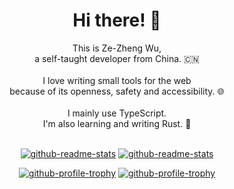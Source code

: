 <div align="center">

# Hi there! 👋

<div>This is Ze-Zheng Wu, <br>a self-taught developer from China. 🇨🇳</div>

<br>

<div>I love writing small tools for the web <br>because of its openness, safety and accessibility. 🌐</div>

<br>

<div>I mainly use TypeScript. <br>I'm also learning and writing Rust. 🦀</div>

<br>

[![github-readme-stats](https://github-readme-stats.vercel.app/api?username=Sec-ant&count_private=true&show_icons=true&bg_color=ffffff00&hide_border=true&theme=default#gh-light-mode-only)](https://github.com/Sec-ant#gh-light-mode-only)
[![github-readme-stats](https://github-readme-stats.vercel.app/api?username=Sec-ant&count_private=true&show_icons=true&bg_color=ffffff00&hide_border=true&theme=onedark#gh-dark-mode-only)](https://github.com/Sec-ant#gh-dark-mode-only)

[![github-profile-trophy](https://github-profile-trophy.vercel.app/?username=Sec-ant&row=2&column=4&margin-w=8&margin-h=54&no-bg=true&no-frame=true&theme=flat#gh-light-mode-only)](https://github.com/Sec-ant#gh-light-mode-only)
[![github-profile-trophy](https://github-profile-trophy.vercel.app/?username=Sec-ant&row=2&column=4&margin-w=8&margin-h=54&no-bg=true&no-frame=true&theme=onedark#gh-dark-mode-only)](https://github.com/Sec-ant#gh-dark-mode-only)

</div>
